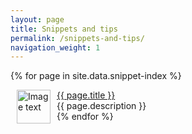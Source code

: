 ```yaml
---
layout: page
title: Snippets and tips
permalink: /snippets-and-tips/
navigation_weight: 1
---
```

{% for page in site.data.snippet-index %}
  <div class="boxed_page">
    <div>
      <img src="{{ page.image }}" alt="Image text" style="margin: 0px 10px" width="54" height="54" align="left"/>
    </div>  
    <div>
      <a href="{{ page.url }}">{{ page.title }}</a><br>
      {{ page.description }}
      <br>
    </div>
  </div>   
{% endfor %}
<br><br>
